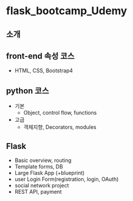 # flask_bootcamp_Udemy

## 소개

## front-end 속성 코스

- HTML, CSS, Bootstrap4

## python 코스

- 기본
    - Object, control flow, functions
- 고급
    - 객체지향, Decorators, modules

## Flask
- Basic overview, routing
- Template forms, DB
- Large Flask App (+blueprint)
- user Login Form(registration, login, OAuth)
- social network project
- REST API, payment